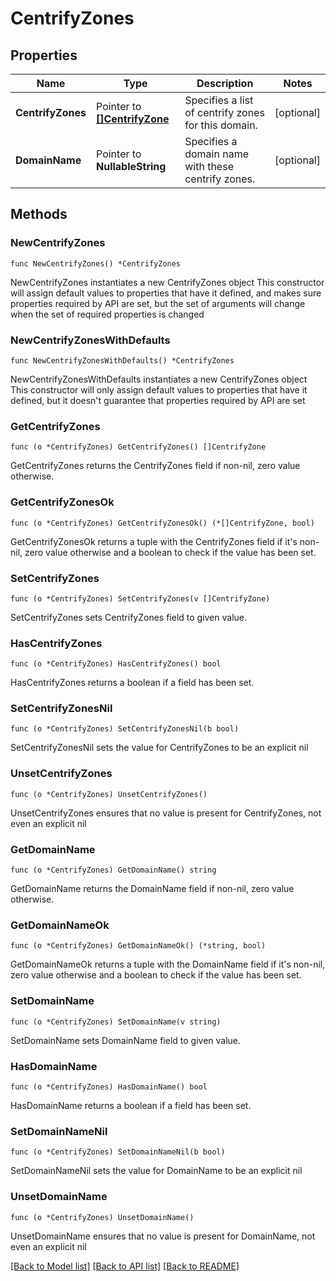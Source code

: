 # CentrifyZones

## Properties

Name | Type | Description | Notes
------------ | ------------- | ------------- | -------------
**CentrifyZones** | Pointer to [**[]CentrifyZone**](CentrifyZone.md) | Specifies a list of centrify zones for this domain. | [optional] 
**DomainName** | Pointer to **NullableString** | Specifies a domain name with these centrify zones. | [optional] 

## Methods

### NewCentrifyZones

`func NewCentrifyZones() *CentrifyZones`

NewCentrifyZones instantiates a new CentrifyZones object
This constructor will assign default values to properties that have it defined,
and makes sure properties required by API are set, but the set of arguments
will change when the set of required properties is changed

### NewCentrifyZonesWithDefaults

`func NewCentrifyZonesWithDefaults() *CentrifyZones`

NewCentrifyZonesWithDefaults instantiates a new CentrifyZones object
This constructor will only assign default values to properties that have it defined,
but it doesn't guarantee that properties required by API are set

### GetCentrifyZones

`func (o *CentrifyZones) GetCentrifyZones() []CentrifyZone`

GetCentrifyZones returns the CentrifyZones field if non-nil, zero value otherwise.

### GetCentrifyZonesOk

`func (o *CentrifyZones) GetCentrifyZonesOk() (*[]CentrifyZone, bool)`

GetCentrifyZonesOk returns a tuple with the CentrifyZones field if it's non-nil, zero value otherwise
and a boolean to check if the value has been set.

### SetCentrifyZones

`func (o *CentrifyZones) SetCentrifyZones(v []CentrifyZone)`

SetCentrifyZones sets CentrifyZones field to given value.

### HasCentrifyZones

`func (o *CentrifyZones) HasCentrifyZones() bool`

HasCentrifyZones returns a boolean if a field has been set.

### SetCentrifyZonesNil

`func (o *CentrifyZones) SetCentrifyZonesNil(b bool)`

 SetCentrifyZonesNil sets the value for CentrifyZones to be an explicit nil

### UnsetCentrifyZones
`func (o *CentrifyZones) UnsetCentrifyZones()`

UnsetCentrifyZones ensures that no value is present for CentrifyZones, not even an explicit nil
### GetDomainName

`func (o *CentrifyZones) GetDomainName() string`

GetDomainName returns the DomainName field if non-nil, zero value otherwise.

### GetDomainNameOk

`func (o *CentrifyZones) GetDomainNameOk() (*string, bool)`

GetDomainNameOk returns a tuple with the DomainName field if it's non-nil, zero value otherwise
and a boolean to check if the value has been set.

### SetDomainName

`func (o *CentrifyZones) SetDomainName(v string)`

SetDomainName sets DomainName field to given value.

### HasDomainName

`func (o *CentrifyZones) HasDomainName() bool`

HasDomainName returns a boolean if a field has been set.

### SetDomainNameNil

`func (o *CentrifyZones) SetDomainNameNil(b bool)`

 SetDomainNameNil sets the value for DomainName to be an explicit nil

### UnsetDomainName
`func (o *CentrifyZones) UnsetDomainName()`

UnsetDomainName ensures that no value is present for DomainName, not even an explicit nil

[[Back to Model list]](../README.md#documentation-for-models) [[Back to API list]](../README.md#documentation-for-api-endpoints) [[Back to README]](../README.md)


